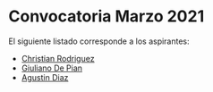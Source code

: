 # Convocatoria Marzo 2021

El siguiente listado corresponde a los aspirantes:

- [Christian Rodriguez](aspirante-rodriguez.christian/)
- [Giuliano De Pian](aspirante-giuliano.depian)
- [Agustin Diaz](aspirante-agustin.diaz)
